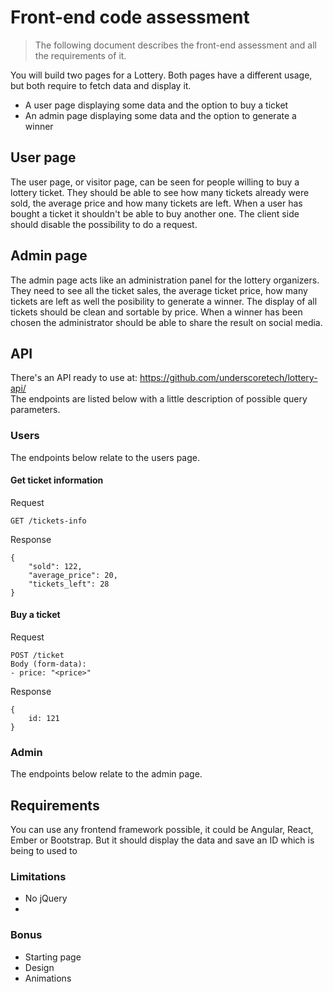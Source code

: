 # Front-end code assessment

> The following document describes the front-end assessment and all the requirements of it.

You will build two pages for a Lottery. Both pages have a different usage, but both require to fetch data and display it.   
- A user page displaying some data and the option to buy a ticket
- An admin page displaying some data and the option to generate a winner

## User page
The user page, or visitor page, can be seen for people willing to buy a lottery ticket. They should be able to see how many tickets already were sold, the average price and how many tickets are left. When a user has bought a ticket it shouldn't be able to buy another one. The client side should disable the possibility to do a request. 

## Admin page
The admin page acts like an administration panel for the lottery organizers. They need to see all the ticket sales, the average ticket price, how many tickets are left as well the posibility to generate a winner. The display of all tickets should be clean and sortable by price. When a winner has been chosen the administrator should be able to share the result on social media.

## API
There's an API ready to use at: https://github.com/underscoretech/lottery-api/    
The endpoints are listed below with a little description of possible query parameters.

### Users
The endpoints below relate to the users page.

#### Get ticket information
Request
```
GET /tickets-info
```
Response
```
{
    "sold": 122,
    "average_price": 20,
    "tickets_left": 28
}
```

#### Buy a ticket
Request
```
POST /ticket
Body (form-data):
- price: "<price>"
```
Response
```
{
    id: 121
}
```

### Admin
The endpoints below relate to the admin page.


## Requirements
You can use any frontend framework possible, it could be Angular, React, Ember or Bootstrap. But it should display the data and save an ID which is being to used to 


### Limitations
- No jQuery
- 

### Bonus
- Starting page
- Design
- Animations